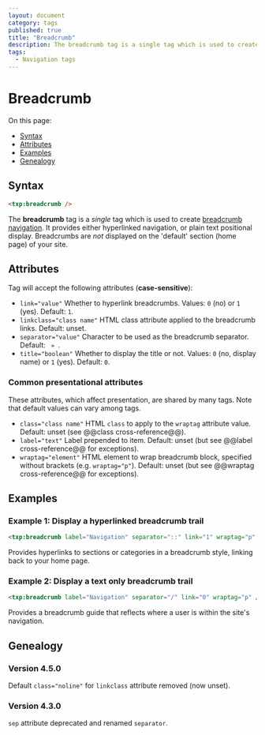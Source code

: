 ```yaml
---
layout: document
category: tags
published: true
title: "Breadcrumb"
description: The breadcrumb tag is a single tag which is used to create breadcrumb navigation.
tags:
  - Navigation tags
---
```


# Breadcrumb

On this page:

* [Syntax](#syntax)
* [Attributes](#attributes)
* [Examples](#examples)
* [Genealogy](#genealogy)

## Syntax

~~~ html
<txp:breadcrumb />
~~~

The **breadcrumb** tag is a *single* tag which is used to create [breadcrumb navigation](http://en.wikipedia.org/wiki/Breadcrumb_trail). It provides either hyperlinked navigation, or plain text positional display. Breadcrumbs are *not* displayed on the 'default' section (home page) of your site.

## Attributes

Tag will accept the following attributes (**case-sensitive**):

* `link="value"`
Whether to hyperlink breadcrumbs.
Values: `0` (no) or `1` (yes).
Default: `1`.
* `linkclass="class name"`
HTML class attribute applied to the breadcrumb links.
Default: unset.
* `separator="value"`
Character to be used as the breadcrumb separator.
Default: ` » `.
* `title="boolean"`
Whether to display the title or not.
Values: `0` (no, display name) or `1` (yes).
Default: `0`.

### Common presentational attributes

These attributes, which affect presentation, are shared by many tags. Note that default values can vary among tags.

* `class="class name"`
HTML `class` to apply to the `wraptag` attribute value.
Default: unset (see @@class cross-reference@@).
* `label="text"`
Label prepended to item.
Default: unset (but see @@label cross-reference@@ for exceptions).
* `wraptag="element"`
HTML element to wrap breadcrumb block, specified without brackets (e.g. `wraptag="p"`).
Default: unset (but see @@wraptag cross-reference@@ for exceptions).

## Examples

### Example 1: Display a hyperlinked breadcrumb trail

~~~ html
<txp:breadcrumb label="Navigation" separator="::" link="1" wraptag="p" />
~~~

Provides hyperlinks to sections or categories in a breadcrumb style, linking back to your home page.

### Example 2: Display a text only breadcrumb trail

~~~ html
<txp:breadcrumb label="Navigation" separator="/" link="0" wraptag="p" />
~~~

Provides a breadcrumb guide that reflects where a user is within the site's navigation.

## Genealogy

### Version 4.5.0

Default `class="noline"` for `linkclass` attribute removed (now unset).

### Version 4.3.0

`sep` attribute deprecated and renamed `separator`.
